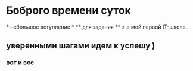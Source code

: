 <h1> Боброго времени суток</h1> 
* небольшое вступление *
** для задания **
> в мой первой IT-школе.
<h2> уверенными шагами идем к успешу )</h2>
<h3> вот и все </h3> 